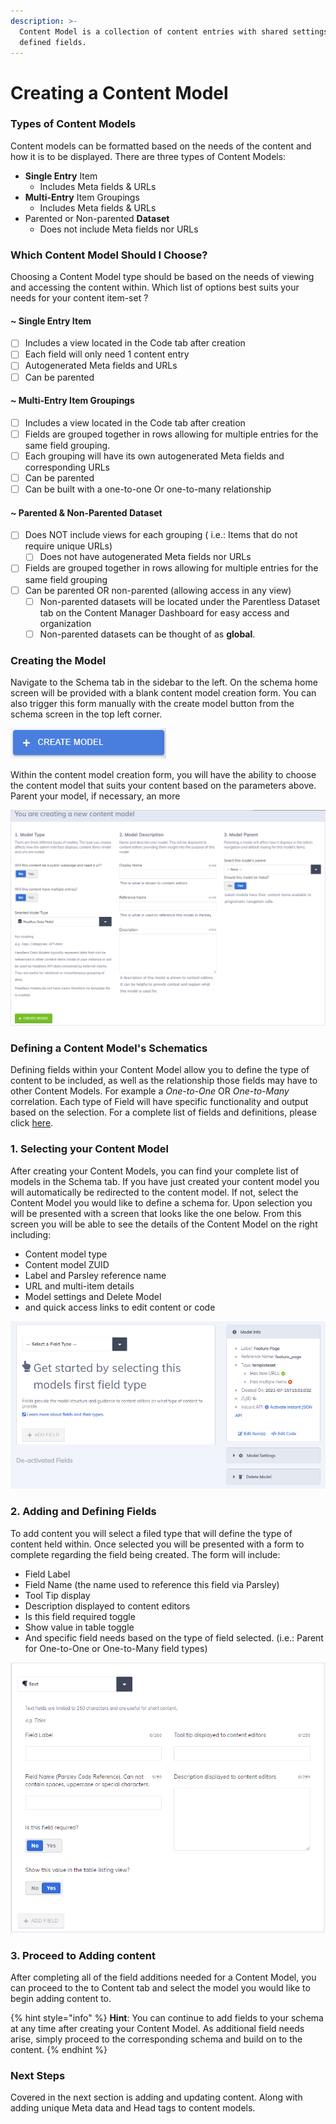 ```yaml
---
description: >-
  Content Model is a collection of content entries with shared settings and
  defined fields.
---
```


# Creating a Content Model

### Types of Content Models

Content models can be formatted based on the needs of the content and how it is to be displayed. There are three types of Content Models:

* **Single Entry** Item&#x20;
  * Includes Meta fields & URLs
* **Multi-Entry** Item Groupings
  * Includes Meta fields & URLs
* Parented or Non-parented **Dataset**
  * Does not include Meta fields nor URLs

### Which Content Model Should I Choose?

Choosing a Content Model type should be based on the needs of viewing and accessing the content within. Which list of options best suits your needs for your content item-set ?

#### \~ Single Entry Item

* [ ] Includes a view located in the Code tab after creation
* [ ] Each field will only need 1 content entry
* [ ] Autogenerated Meta fields and URLs
* [ ] Can be parented&#x20;

#### \~ Multi-Entry Item Groupings

* [ ] Includes a view located in the Code tab after creation&#x20;
* [ ] Fields are grouped together in rows allowing for multiple entries for the same field grouping.&#x20;
* [ ] Each grouping will have its own autogenerated Meta fields and corresponding URLs
* [ ] Can be parented
* [ ] Can be built with a one-to-one Or one-to-many relationship

#### \~ Parented & Non-Parented Dataset

* [ ] Does NOT include views for each grouping ( i.e.: Items that do not require unique URLs)
  * [ ] Does not have autogenerated Meta fields nor URLs
* [ ] Fields are grouped together in rows allowing for multiple entries for the same field grouping
* [ ] Can be parented OR non-parented (allowing access in any view)
  * [ ] Non-parented datasets will be located under the Parentless Dataset tab on the Content Manager Dashboard for easy access and organization&#x20;
  * [ ] Non-parented datasets can be thought of as **global**.&#x20;

### Creating the Model

Navigate to the Schema tab in the sidebar to the left. On the schema home screen will be provided with a blank content model creation form. You can also trigger this form manually with the create model button from the schema screen in the top left corner.

![](<../.gitbook/assets/image (69).png>)

Within the content model creation form, you will have the ability to choose the content model that suits your content based on the parameters above. Parent your model, if necessary, an more

![Creating a content model](<../.gitbook/assets/image (53).png>)

### Defining a Content Model's Schematics

Defining fields within your Content Model allow you to define the type of content to be included, as well as the relationship those fields may have to other Content Models. For example a _One-to-One_ OR _One-to-Many_ correlation. Each type of Field will have specific functionality and output based on the selection. For a complete list of fields and definitions, please click [here](../instances/manager-ui/schema/fields.md#overview).&#x20;

### 1. Selecting your Content Model&#x20;

After creating your Content Models, you can find your complete list of models in the Schema tab. If you have just created your content model you will automatically be redirected to the content model. If not, select the Content Model you would like to define a schema for. Upon selection you will be presented with a screen that looks like the one below. From this screen you will be able to see the details of the Content Model on the right including:&#x20;

* Content model type
* Content model ZUID
* Label and Parsley reference name
* URL and multi-item details&#x20;
* Model settings and Delete Model&#x20;
* and quick access links to edit content or code&#x20;

![](<../.gitbook/assets/image (83).png>)

### 2. Adding and Defining Fields

To add content you will select a filed type that will define the type of content held within. Once selected you will be presented with a form to complete regarding the field being created. The form will include:

* Field Label
* Field Name (the name used to reference this field via Parsley)
* Tool Tip display
* Description displayed to content editors
* Is this field required toggle
* Show value in table toggle
* And specific field needs based on the type of field selected. (i.e.: Parent for One-to-One or One-to-Many field types)

![](<../.gitbook/assets/image (23).png>)

### 3. Proceed to Adding content

After completing all of the field additions needed for a Content Model, you can proceed to the to Content tab and select the model you would like to begin adding content to.

{% hint style="info" %}
**Hint**: You can continue to add fields to your schema at any time after creating your Content Model. As additional field needs arise, simply proceed to the corresponding schema and build on to the content.
{% endhint %}

### Next Steps

Covered in the next section is adding and updating content. Along with adding unique Meta data and Head tags to content models.
